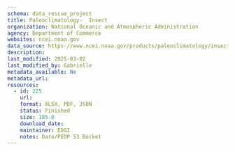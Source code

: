 ```yaml
---
schema: data_rescue_project 
title: Paleoclimatology-  Insect
organization: National Oceanic and Atmospheric Administration
agency: Department of Commerce
websites: ncei.noaa.gov
data_source: https-//www.ncei.noaa.gov/products/paleoclimatology/insect
description: 
last_modified: 2025-03-02
last_modified_by: Gabrielle
metadata_available: No
metadata_url: 
resources:
  - id: 225
    url: 
    format: XLSX, PDF, JSON
    status: Finished
    size: 185.0
    download_date: 
    maintainer: EDGI
    notes: Daro/PEDP S3 Bucket
---
```

